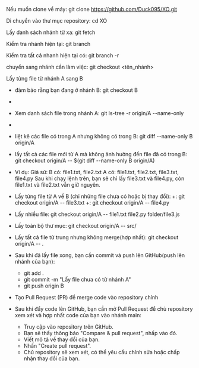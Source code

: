 Nếu muốn clone về máy: git clone https://github.com/Duck095/XO.git

Di chuyển vào thư mục repository: cd XO

Lấy danh sách nhánh từ xa: git fetch

Kiểm tra nhánh hiện tại: git branch

Kiểm tra tất cả nhanh hiện tại có: git branch -r

chuyển sang nhánh cần làm việc: git checkout <tên_nhánh>


Lấy từng file từ nhánh A sang B
- đảm bảo rằng bạn đang ở nhánh B: git checkout B
- 
- Xem danh sách file trong nhánh A: git ls-tree -r origin/A --name-only
- 
- liệt kê các file có trong A nhưng không có trong B: git diff --name-only B origin/A

- lấy tất cả các file mới từ A mà không ảnh hưởng đến file đã có trong B: git checkout origin/A -- $(git diff --name-only B origin/A)
- Ví dụ: Giả sử:
B có: file1.txt, file2.txt
A có: file1.txt, file2.txt, file3.txt, file4.py
Sau khi chạy lệnh trên, bạn sẽ chỉ lấy file3.txt và file4.py, còn file1.txt và file2.txt vẫn giữ nguyên.

- Lấy từng file từ A về B (chỉ những file chưa có hoặc bị thay đổi):
  +: git checkout origin/A -- file3.txt
  +: git checkout origin/A -- file4.py

- Lấy nhiều file: git checkout origin/A -- file1.txt file2.py folder/file3.js

- Lấy toàn bộ thư mục: git checkout origin/A -- src/

- Lấy tất cả file từ trung nhưng không merge(hợp nhất): git checkout origin/A -- .


- Sau khi đã lấy file xong, bạn cần commit và push lên GitHub(push lên nhánh của bạn):
  + git add .
  + git commit -m "Lấy file chưa có từ nhánh A"
  + git push origin B

- Tạo Pull Request (PR) để merge code vào repository chính
- Sau khi đẩy code lên GitHub, bạn cần mở Pull Request để chủ repository xem xét và hợp nhất code của bạn vào nhánh main:
  + Truy cập vào repository trên GitHub.
  + Bạn sẽ thấy thông báo "Compare & pull request", nhấp vào đó.
  + Viết mô tả về thay đổi của bạn.
  + Nhấn "Create pull request".
  + Chủ repository sẽ xem xét, có thể yêu cầu chỉnh sửa hoặc chấp nhận thay đổi của bạn.

